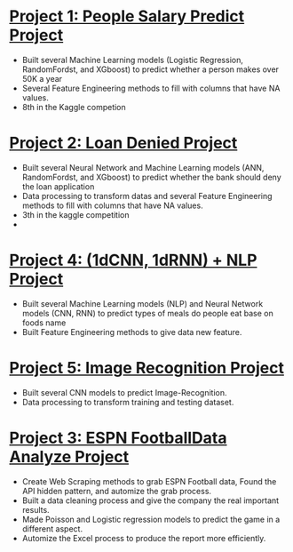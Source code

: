 
# [Project 1: People Salary Predict Project](https://github.com/FrankDTS/Predict_Perple_Salary)
  * Built several Machine Learning models (Logistic Regression, RandomFordst, and XGboost) to predict whether a person makes over 50K a year
  * Several Feature Engineering methods to fill with columns that have NA values.
  * 8th in the Kaggle competion


# [Project 2: Loan Denied Project](https://github.com/FrankDTS/Loan_Denied_Project)
  * Built several Neural Network and Machine Learning models (ANN, RandomFordst, and XGboost) to predict whether the bank should deny the loan application
  * Data processing to transform datas and several Feature Engineering methods to fill with columns that have NA values.
  * 3th in the kaggle competition
  * 

# [Project 4: (1dCNN, 1dRNN) + NLP Project](https://github.com/FrankDTS/CNN-RNN-NLP)
  * Built several Machine Learning models (NLP) and Neural Network models (CNN, RNN) to predict types of meals do people eat base on foods name
  * Built Feature Engineering methods to give data new feature.
  

# [Project 5: Image Recognition Project](https://github.com/FrankDTS/Image-Recognition)
  * Built several CNN models to predict Image-Recognition.
  * Data processing to transform training and testing dataset.


# [Project 3: ESPN FootballData Analyze Project](https://github.com/FrankDTS/ESPN-Football-Analyze)

  * Create Web Scraping methods to grab ESPN Football data, Found the API hidden pattern, and automize the grab process.
  * Built a data cleaning process and give the company the real important results.
  * Made Poisson and Logistic regression models to predict the game in a different aspect.
  * Automize the Excel process to produce the report more efficiently.




